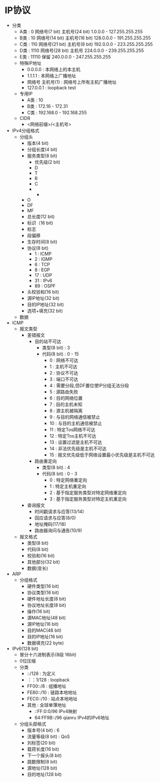 # IP协议
- 分类
    - A类 : 0       网络号(7 bit)       主机号(24 bit)          1.0.0.0 - 127.255.255.255
    - B类 : 10      网络号(14 bit)      主机号(16 bit)          128.0.0.0 - 191.255.255.255
    - C类 : 110     网络号(21 bit)      主机号(8 bit)           192.0.0.0 - 223.255.255.255
    - D类 : 1110    网络号(28 bit)      主机号                  224.0.0.0 - 239.255.255.255
    - E类 : 11110   保留                                      240.0.0.0 - 247.255.255.255
    - 特殊IP地址
        - 0.0.0.0 : 本网络上的本主机
        - 1.1.1.1 : 本网络上广播地址
        - 网络号 主机号(1) : 网络号上所有主机广播地址
        - 127.0.0.1 : loopback test
    - 专用IP
        - A类 : 10
        - B类 : 172.16 - 172.31
        - C类 : 192.168.0 - 192.168.255
    - CIDR
        - <网络前缀>/<主机号>
- IPv4分组格式
    - 分组头
        - 版本(4 bit)
        - 分组长度(4 bit)
        - 服务类型(8 bit)
            - 优先级(2 bit)
            - D
            - T
            - R
            - C
            - -
        - O
        - DF
        - MF
        - 总长度(12 bit)
        - 标识（16 bit)
        - 标志
        - 段偏移
        - 生存时间(8 bit)
        - 协议(8 bit)
            - 1 : ICMP
            - 2 : IGMP
            - 6 : TCP
            - 8 : EGP
            - 17 : UDP
            - 31 : IPv6
            - 89 : OSPF
        - 头校验和(16 bit)
        - 源IP地址(32 bit)
        - 目的IP地址(32 bit)
        - 选项+填充(32 bit)
    - 数据
- ICMP
    - 报文类型
        - 差错报文
            - 目的站不可达
                - 类型(8 bit) : 3
                - 代码(8 bit) : 0 - 15
                    - 0 : 网络不可达
                    - 1 : 主机不可达
                    - 2 : 协议不可达
                    - 3 : 端口不可达
                    - 4 : 需要分段,但DF置位使IP分组无法分段
                    - 5 : 源路由失败
                    - 6 : 目的网络位置
                    - 7 : 目的主机未知
                    - 8 : 源主机被隔离
                    - 9 : 与目的网络通信被禁止
                    - 10 : 与目的主机通信被禁止
                    - 11 : 特定Tos网络不可达
                    - 12 : 特定Tos主机不可达
                    - 13 : 设置过滤是主机不可达
                    - 14 : 非法优先级是主机不可达
                    - 15 : 报文优先级低于网络设置最小优先级是主机不可达
            - 路由重定向
                - 类型(8 bit) : 4
                - 代码(8 bit) : 0 - 3
                    - 0 : 特定网络重定向
                    - 1 : 特定主机重定向
                    - 2 : 基于指定服务类型对特定网络重定向
                    - 3 : 基于指定服务类型对特定主机重定向
        - 查询报文
            - 时间戳请求与应答(13/14)
            - 回应请求与应答(8/0)
            - 地址掩码(17/18)
            - 路由器询问与通告(10/9)
    - 报文格式
        - 类型(8 bit)
        - 代码(8 bit)
        - 校验和(16 bit)
        - 其他部分(32 bit)
        - 数据(变长)
- ARP
    - 分组格式
        - 硬件类型(16 bit)
        - 协议类型(16 bit)
        - 硬件地址长度(8 bit)
        - 协议地址长度(8 bit)
        - 操作(16 bit)
        - 源MAC地址(48 bit)
        - 源IP地址(16 bit)
        - 目的MAC(48 bit)
        - 目的IP地址(16 bit)
        - 数据填充(22 byte)
- IPv6(128 bit)
    - 冒分十六进制表示(8段 16bit)
    - 0位压缩
    - 分类
        - ::/128 : 为定义
        - ：：1/128 : loopback
        - FF00::/8 : 组播地址
        - FE80::/10 : 链路本地地址
        - FEC0::/10 : 站点本地地址
        - 其他 : 全球单薄地址
            - ::FF:0:0/96 IPv4映射
            - 64:FF9B::/96 qianru IPv4的IPv6地址
    - 分组头部格式
        - 版本号(4 bit) : 6
        - 流量等级(8 bit) : QoS
        - 刘标签(20 bit)
        - 载荷长度(16 bit)
        - 下一个报头(8 bit)
        - 跳数限制(8 bit)
        - 源地址(128 bit)
        - 目的地址(128 bit)